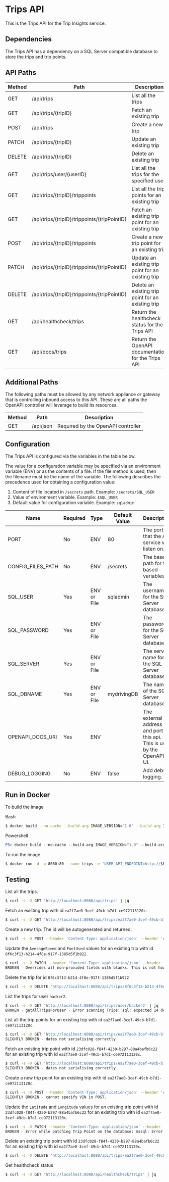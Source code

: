 # Trips API

This is the Trips API for the Trip Insights service.

## Dependencies

The Trips API has a dependency on a SQL Server compatible database to store the trips and trip points.

## API Paths

| Method  | Path                                          |Description                                                       |
|---------|-----------------------------------------------|------------------------------------------------------------------|
| GET     | /api/trips                                    | List all the trips                                               |
| GET     | /api/trips/{tripID}                           | Fetch an existing trip                                           |
| POST    | /api/trips                                    | Create a new trip                                                |
| PATCH   | /api/trips/{tripID}                           | Update an existing trip                                          |
| DELETE  | /api/trips/{tripID}                           | Delete an existing trip                                          |
| GET     | /api/trips/user/{userID}                      | List all the trips for the specified user                        |
| GET     | /api/trips/{tripID}/trippoints                | List all the trip points for an existing trip                    |
| GET     | /api/trips/{tripID}/trippoints/{tripPointID}  | Fetch an existing trip point for an existing trip                |
| POST    | /api/trips/{tripID}/trippoints                | Create a new trip point for an existing trip                     |
| PATCH   | /api/trips/{tripID}/trippoints/{tripPointID}  | Update an existing trip point for an existing trip               |
| DELETE  | /api/trips/{tripID}/trippoints/{tripPointID}  | Delete an existing trip point for an existing trip               |
| GET     | /api/healthcheck/trips                        | Return the healthcheck status for the Trips API                  |
| GET     | /api/docs/trips                               | Return the OpenAPI documentation for the Trips API               |

## Additional Paths

The following paths must be allowed by any network appliance or gateway that is controlling inbound access to this API. These are all paths the OpenAPI controller will leverage to build its resources.

| Method  | Path                          |Description                            |
|---------|-------------------------------|---------------------------------------|
| GET     | /api/json                     | Required by the OpenAPI controller    |

## Configuration

The Trips API is configured via the variables in the table below.

The value for a configuration variable may be specified via an environment variable (ENV) or as the contents of a file. If the file method is used, then the filename must be the name of the variable. The following describes the precedence used for obtaining a configuration value:

1. Content of file located in `/secrets` path. Example: `/secrets/SQL_USER`
2. Value of environment variable. Example: `$SQL_USER`
3. Default value for configuration variable. Example: `sqladmin`

| Name                 | Required | Type        | Default Value | Description                                   |
|----------------------|----------|-------------|---------------|-----------------------------------------------|
| PORT                 | No       | ENV         | 80            | The port that the API service will listen on. |
| CONFIG_FILES_PATH    | No       | ENV         | /secrets      | The base path for file based variables.       |
| SQL_USER             | Yes      | ENV or File | sqladmin      | The username for the SQL Server database.     |
| SQL_PASSWORD         | Yes      | ENV or File |               | The password for the SQL Server database.     |
| SQL_SERVER           | Yes      | ENV or File |               | The server name for the SQL Server database.  |
| SQL_DBNAME           | Yes      | ENV or File | mydrivingDB   | The name of the SQL Server database.          |
| OPENAPI_DOCS_URI     | Yes      | ENV         |               | The external ip address and port of this api. This is used by the OpenAPI UI. |
| DEBUG_LOGGING        | No       | ENV         | false         | Add debug logging.                            |

## Run in Docker

To build the image

Bash
```bash
$ docker build --no-cache --build-arg IMAGE_VERSION="1.0" --build-arg IMAGE_CREATE_DATE="`date -u +"%Y-%m-%dT%H:%M:%SZ"`" --build-arg IMAGE_SOURCE_REVISION="`git rev-parse HEAD`" -f Dockerfile -t "tripinsights/trips:1.0" .
```

Powershell
```powershell
PS> docker build --no-cache --build-arg IMAGE_VERSION="1.0" --build-arg IMAGE_CREATE_DATE="$(Get-Date((Get-Date).ToUniversalTime()) -UFormat '%Y-%m-%dT%H:%M:%SZ')" --build-arg IMAGE_SOURCE_REVISION="$(git rev-parse HEAD)" -f Dockerfile -t "tripinsights/trips:1.0" .
```

To run the image

```bash
$ docker run -d -p 8080:80 --name trips -e "USER_API_ENDPOINT=http://$ENDPOINT" -e "TRIPS_API_ENDPOINT=http://$ENDPOINT" tripinsights/trips:1.0
```

## Testing

List all the trips.

```bash
$ curl -s -X GET 'http://localhost:8080/api/trips' | jq
```

Fetch an existing trip with id `ea2f7ae0-3cef-49cb-b7d1-ce972113120c`.

```bash
$ curl -s -X GET 'http://localhost:8080/api/trips/ea2f7ae0-3cef-49cb-b7d1-ce972113120c' | jq
```

Create a new trip. The id will be autogenerated and returned.

```bash
$ curl -s -X POST --header 'Content-Type: application/json' --header 'Accept: application/json' -d '{ "Name": "Trip 2", "UserId": "hacker2", "RecordedTimeStamp": "2019-07-11T10:00:15.003Z", "EndTimeStamp": "2019-07-11T10:10:15.003Z", "Rating": 90, "IsComplete": false, "HasSimulatedOBDData": false, "AverageSpeed": 0, "FuelUsed": 0, "HardStops": 75, "HardAccelerations": 63, "Distance": 5.95 }' 'http://localhost:8080/api/trips' | jq
```

Update the `AverageSpeed` and `FuelUsed` values for an existing trip with id `8f6c3f13-b214-4f8e-917f-1385d5f1b922`.

```bash
$ curl -s -X PATCH --header 'Content-Type: application/json' --header 'Accept: application/json' -d '{ "AverageSpeed": 60, "FuelUsed": 12 }' 'http://localhost:8080/api/trips/8f6c3f13-b214-4f8e-917f-1385d5f1b922' | jq
BROKEN - Overrides all non-provided fields with blanks. This is not how PATCH should behave.
```

Delete the trip for id `8f6c3f13-b214-4f8e-917f-1385d5f1b922`

```bash
$ curl -s -X DELETE 'http://localhost:8080/api/trips/8f6c3f13-b214-4f8e-917f-1385d5f1b922'
```

List the trips for user `hacker2`.

```bash
$ curl -s -X GET 'http://localhost:8080/api/trips/user/hacker2' | jq
BROKEN - getAllTripsForUser - Error scanning Trips: sql: expected 14 destination arguments in Scan, not 15
```

List all the trip points for an existing trip with id `ea2f7ae0-3cef-49cb-b7d1-ce972113120c`.

```bash
$ curl -s -X GET 'http://localhost:8080/api/trips/ea2f7ae0-3cef-49cb-b7d1-ce972113120c/trippoints' | jq
SLIGHTLY BROKEN - dates not serialising correctly
```

Fetch an existing trip point with id `23dfc028-f84f-4230-b297-88a4bafb6c22` for an existing trip with id `ea2f7ae0-3cef-49cb-b7d1-ce972113120c`.

```bash
$ curl -s -X GET 'http://localhost:8080/api/trips/ea2f7ae0-3cef-49cb-b7d1-ce972113120c/trippoints/23dfc028-f84f-4230-b297-88a4bafb6c22' | jq
SLIGHTLY BROKEN - dates not serialising correctly
```

Create a new trip point for an existing trip with id `ea2f7ae0-3cef-49cb-b7d1-ce972113120c`.

```bash
$ curl -s -X POST --header 'Content-Type: application/json' --header 'Accept: application/json' -d '{ "TripId": "ea2f7ae0-3cef-49cb-b7d1-ce972113120c", "Latitude": 47.67598, "Longitude": -122.10612, "RecordedTimeStamp": "2018-05-24T10:00:15.003Z", "Sequence": 1, "RPM": 720, "ShortTermFuelBank": -1, "LongTermFuelBank": -4, "ThrottlePosition": 16, "RelativeThrottlePosition": 6, "Runtime": 665, "EngineLoad": 16, "MassFlowRate": 20,   "EngineFuelRate": -255, "VIN": "JTEBU5JR9B5046693", "HasOBDData": true, "HasSimulatedOBDData": false }' 'http://localhost:8080/api/trips/ea2f7ae0-3cef-49cb-b7d1-ce972113120c/trippoints' | jq
SLIGHTLY BROKEN - cannot specify VIN in POST.
```

Update the `Latitude` and `Longitude` values for an existing trip point with id `23dfc028-f84f-4230-b297-88a4bafb6c22` for an existing trip with id `ea2f7ae0-3cef-49cb-b7d1-ce972113120c`.

```bash
$ curl -s -X PATCH --header 'Content-Type: application/json' --header 'Accept: application/json' -d '{ "Latitude": 48.67598, "Longitude": -121.10612 }' 'http://localhost:8080/api/trips/ea2f7ae0-3cef-49cb-b7d1-ce972113120c/trippoints/53dffb4b-91a4-45c2-a10e-a3b3aada3390' | jq
BROKEN - Error while patching Trip Point on the database: mssql: Error converting data type varchar to float..
```

Delete an existing trip point with id `23dfc028-f84f-4230-b297-88a4bafb6c22` for an existing trip with id `ea2f7ae0-3cef-49cb-b7d1-ce972113120c`.

```bash
$ curl -s -X DELETE 'http://localhost:8080/api/trips/ea2f7ae0-3cef-49cb-b7d1-ce972113120c/trippoints/53dffb4b-91a4-45c2-a10e-a3b3aada3390'
```

Get healthcheck status

```bash
$ curl -s -X GET 'http://localhost:8080/api/healthcheck/trips' | jq
```